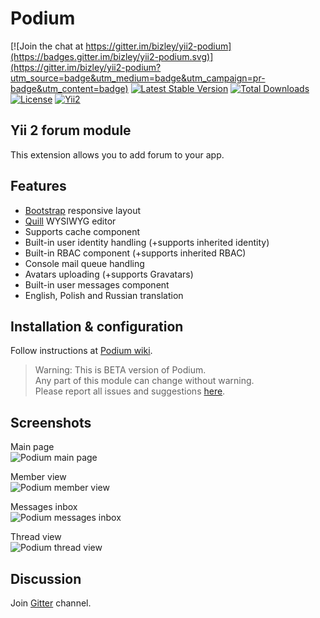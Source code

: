 Podium
======

[![Join the chat at https://gitter.im/bizley/yii2-podium](https://badges.gitter.im/bizley/yii2-podium.svg)](https://gitter.im/bizley/yii2-podium?utm_source=badge&utm_medium=badge&utm_campaign=pr-badge&utm_content=badge) 
[![Latest Stable Version](https://poser.pugx.org/bizley/podium/v/stable)](https://packagist.org/packages/bizley/podium) 
[![Total Downloads](https://poser.pugx.org/bizley/podium/downloads)](https://packagist.org/packages/bizley/podium) 
[![License](https://poser.pugx.org/bizley/podium/license)](https://packagist.org/packages/bizley/podium) 
[![Yii2](https://img.shields.io/badge/Powered_by-Yii_Framework-green.svg?style=flat)](http://www.yiiframework.com/) 

Yii 2 forum module
------------------

This extension allows you to add forum to your app.

Features
--------

- [Bootstrap](http://getbootstrap.com) responsive layout
- [Quill](https://github.com/bizley/yii2-quill) WYSIWYG editor
- Supports cache component
- Built-in user identity handling (+supports inherited identity)
- Built-in RBAC component (+supports inherited RBAC)
- Console mail queue handling
- Avatars uploading (+supports Gravatars)
- Built-in user messages component
- English, Polish and Russian translation

Installation & configuration
----------------------------

Follow instructions at [Podium wiki](https://github.com/bizley/yii2-podium/wiki).

> Warning: This is BETA version of Podium.  
> Any part of this module can change without warning.  
> Please report all issues and suggestions [here](https://github.com/bizley/yii2-podium/issues).

Screenshots
-----------

Main page  
![Podium main page](https://bizley.github.io/podium/podium1.png)

Member view  
![Podium member view](https://bizley.github.io/podium/podium2.png)

Messages inbox  
![Podium messages inbox](https://bizley.github.io/podium/podium3.png)

Thread view  
![Podium thread view](https://bizley.github.io/podium/podium4.png)

Discussion
----------

Join [Gitter](https://gitter.im/bizley/yii2-podium) channel.
